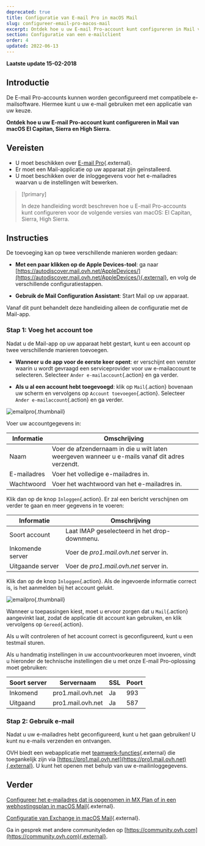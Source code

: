 ```yaml
---
deprecated: true
title: Configuratie van E-mail Pro in macOS Mail
slug: configureer-email-pro-macos-mail
excerpt: Ontdek hoe u uw E-mail Pro-account kunt configureren in Mail van macOS El Capitan, Sierra en High Sierra
section: Configuratie van een e-mailclient
order: 4
updated: 2022-06-13
---
```


**Laatste update 15-02-2018**

## Introductie

De E-mail Pro-accounts kunnen worden geconfigureerd met compatibele e-mailsoftware.  Hiermee kunt u uw e-mail gebruiken met een applicatie van uw keuze.

**Ontdek hoe u uw E-mail Pro-account kunt configureren in Mail van macOS El Capitan, Sierra en High Sierra.**

## Vereisten

- U moet beschikken over [E-mail Pro](https://www.ovh.com/nl/emails/email-pro/){.external}.
- Er moet een Mail-applicatie op uw apparaat zijn geïnstalleerd. 
- U moet beschikken over de inloggegevens voor het e-mailadres waarvan u de instellingen wilt bewerken.

> [!primary]
>
> In deze handleiding wordt beschreven hoe u E-mail Pro-accounts kunt configureren voor de volgende versies van macOS: El Capitan, Sierra, High Sierra.
>

## Instructies

De toevoeging kan op twee verschillende manieren worden gedaan:

- **Met een paar klikken op de Apple Devices-tool**: ga naar [https://autodiscover.mail.ovh.net/AppleDevices/](https://autodiscover.mail.ovh.net/AppleDevices/){.external}, en volg de verschillende configuratiestappen.

- **Gebruik de Mail Configuration Assistant**: Start Mail op uw apparaat.

Vanaf dit punt behandelt deze handleiding alleen de configuratie met de Mail-app.

### Stap 1: Voeg het account toe

Nadat u de Mail-app op uw apparaat hebt gestart, kunt u een account op twee verschillende manieren toevoegen.

- **Wanneer u de app voor de eerste keer opent**: er verschijnt een venster waarin u wordt gevraagd een serviceprovider voor uw e-mailaccount te selecteren. Selecteer `Ander e-mailaccount`{.action} en ga verder.

- **Als u al een account hebt toegevoegd**: klik op `Mail`{.action} bovenaan uw scherm en vervolgens op `Account toevoegen`{.action}. Selecteer `Ander e-mailaccount`{.action} en ga verder.

![emailpro](images/configuration-mail-sierra-step1.png){.thumbnail}

Voer uw accountgegevens in:

|Informatie|Omschrijving|  
|---|---|  
|Naam|Voer de afzendernaam in die u wilt laten weergeven wanneer u e-mails vanaf dit adres verzendt.| 
|E-mailadres|Voer het volledige e-mailadres in.| 
|Wachtwoord|Voer het wachtwoord van het e-mailadres in.|  

Klik dan op de knop `Inloggen`{.action}. Er zal een bericht verschijnen om verder te gaan en meer gegevens in te voeren: 

|Informatie|Omschrijving|  
|---|---|  
|Soort account|Laat IMAP geselecteerd in het drop-downmenu.| 
|Inkomende server|Voer de *pro1.mail.ovh.net* server in.| 
|Uitgaande server|Voer de *pro1.mail.ovh.net* server in.|  

Klik dan op de knop `Inloggen`{.action}. Als de ingevoerde informatie correct is, is het aanmelden bij het account gelukt.

![emailpro](images/configuration-mail-sierra-step2.png){.thumbnail}

Wanneer u toepassingen kiest, moet u ervoor zorgen dat u `Mail`{.action} aangevinkt laat, zodat de applicatie dit account kan gebruiken, en klik vervolgens op `Gereed`{.action}.

Als u wilt controleren of het account correct is geconfigureerd, kunt u een testmail sturen.

Als u handmatig instellingen in uw accountvoorkeuren moet invoeren, vindt u hieronder de technische instellingen die u met onze E-mail Pro-oplossing moet gebruiken:

|Soort server|Servernaam|SSL|Poort|
|---|---|---|---|
|Inkomend|pro1.mail.ovh.net|Ja|993|
|Uitgaand|pro1.mail.ovh.net|Ja|587|

### Stap 2: Gebruik e-mail

Nadat u uw e-mailadres hebt geconfigureerd, kunt u het gaan gebruiken! U kunt nu e-mails verzenden en ontvangen.

OVH biedt een webapplicatie met [teamwerk-functies](https://www.ovh.com/nl/emails/){.external} die toegankelijk zijn via [https://pro1.mail.ovh.net](https://pro1.mail.ovh.net){.external}. U kunt het openen met behulp van uw e-mailinloggegevens. 

## Verder

[Configureer het e-mailadres dat is opgenomen in MX Plan of in een webhostingsplan in macOS Mail](https://docs.ovh.com/nl/emails/configuratie-mail-macos/){.external}.

[Configuratie van Exchange in macOS Mail](https://docs.ovh.com/nl/microsoft-collaborative-solutions/exchange-configuratie-mail-mac/){.external}.

Ga in gesprek met andere communityleden op [https://community.ovh.com](https://community.ovh.com){.external}.